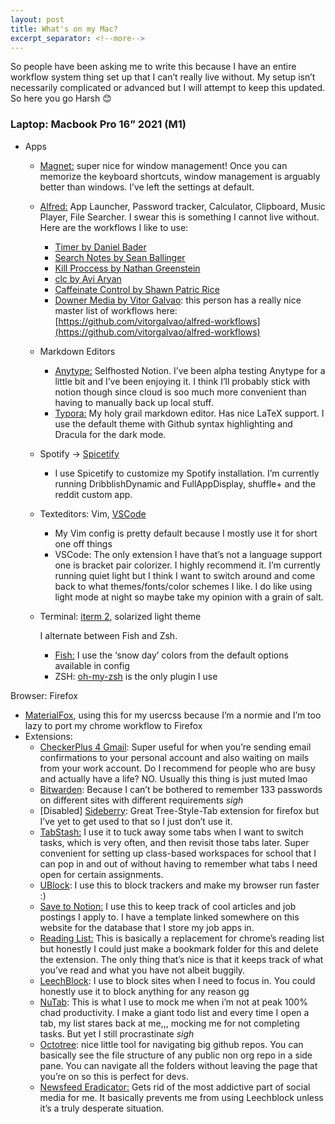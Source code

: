 ```yaml
---
layout: post
title: What's on my Mac?
excerpt_separator: <!--more-->
---
```

So people have been asking me to write this because I have an entire workflow system thing set up that I can’t really live without. My setup isn’t necessarily complicated or advanced but I will attempt to keep this updated. So here you go Harsh 😊

### Laptop: Macbook Pro 16” 2021 (M1)

- Apps
    - [Magnet:](https://apps.apple.com/us/app/magnet/id441258766?mt=12) super nice for window management! Once you can memorize the keyboard shortcuts, window management is arguably better than windows. I’ve left the settings at default.
    - [Alfred:](https://www.alfredapp.com/) App Launcher, Password tracker, Calculator, Clipboard, Music Player, File Searcher. I swear this is something I cannot live without. Here are the workflows I like to use:
        - [Timer by Daniel Bader](https://github.com/dbader/alfred-countdown-timer)
        - [Search Notes by Sean Ballinger](https://github.com/sballin)
        - [Kill Proccess by Nathan Greenstein](https://github.com/ngreenstein/alfred-process-killer)
        - [clc by Avi Aryan](https://github.com/aviaryan/alfred-clc)
        - [Caffeinate Control by Shawn Patric Rice](https://www.packal.org/workflow/caffeinate-control)
        - [Downer Media by Vitor Galvao](https://github.com/vitorgalvao/alfred-workflows/tree/master/DownMedia): this person has a really nice master list of workflows here: [https://github.com/vitorgalvao/alfred-workflows](https://github.com/vitorgalvao/alfred-workflows)
    - Markdown Editors
        - [Anytype:](https://anytype.io/) Selfhosted Notion. I’ve been alpha testing Anytype for a little bit and I’ve been enjoying it. I think I’ll probably stick with notion though since cloud is soo much more convenient than having to manually back up local stuff.
        - [Typora:](https://typora.io/) My holy grail markdown editor. Has nice LaTeX support. I use the default theme with Github syntax highlighting and Dracula for the dark mode.
    - Spotify → [Spicetify](https://github.com/khanhas/spicetify-cli)
        - I use Spicetify to customize my Spotify installation. I’m currently running DribblishDynamic and FullAppDisplay, shuffle+ and the reddit custom app.
    - Texteditors: Vim, [VSCode](https://code.visualstudio.com/)
        - My Vim config is pretty default because I mostly use it for short one off things
        - VSCode: The only extension I have that’s not a language support one is bracket pair colorizer. I highly recommend it. I’m currently running quiet light but I think I want to switch around and come back to what themes/fonts/color schemes I like. I do like using light mode at night so maybe take my opinion with a grain of salt.
    - Terminal: [iterm 2](https://iterm2.com/), solarized light theme
        
        I alternate between Fish and Zsh. 
        
        - [Fish:](https://fishshell.com/) I use the ‘snow day’ colors from the default options available in config
        - ZSH: [oh-my-zsh](https://ohmyz.sh/) is the only plugin I use

Browser: Firefox

- [MaterialFox](https://github.com/muckSponge/MaterialFox), using this for my usercss because I’m a normie and I’m too lazy to port my chrome workflow to Firefox
- Extensions:
    - [CheckerPlus 4 Gmail](https://jasonsavard.com/?ref=homepage_url&ext=gmail): Super useful for when you’re sending email confirmations to your personal account and also waiting on mails from your work account. Do I recommend for people who are busy and actually have a life? NO. Usually this thing is just muted lmao
    - [Bitwarden](https://bitwarden.com/): Because I can’t be bothered to remember 133 passwords on different sites with different requirements *sigh*
    - [Disabled] [Sideberry](https://github.com/mbnuqw/sidebery): Great Tree-Style-Tab extension for firefox but I’ve yet to get used to that so I just don’t use it.
    - [TabStash:](https://josh-berry.github.io/tab-stash/) I use it to tuck away some tabs when I want to switch tasks, which is very often, and then revisit those tabs later. Super convenient for setting up class-based workspaces for school that I can pop in and out of without having to remember what tabs I need open for certain assignments.
    - [UBlock](https://github.com/gorhill/uBlock#ublock-origin): I use this to block trackers and make my browser run faster :)
    - [Save to Notion:](https://www.notion.so/web-clipper) I use this to keep track of cool articles and job postings I apply to. I have a template linked somewhere on this website for the database that I store my job apps in.
    - [Reading List:](https://github.com/alexpdraper/reading-list/) This is basically a replacement for chrome’s reading list but honestly I could just make a bookmark folder for this and delete the extension. The only thing that’s nice is that it keeps track of what you’ve read and what you have not albeit buggily.
    - [LeechBlock](https://www.proginosko.com/leechblock/): I use to block sites when I need to focus in. You could honestly use it to block anything for any reason gg
    - [NuTab](https://nutab.co/): This is what I use to mock me when i’m not at peak 100% chad productivity. I make a giant todo list and every time I open a tab, my list stares back at me,,, mocking me for not completing tasks. But yet I still procrastinate *sigh*
    - [Octotree](https://www.octotree.io/): nice little tool for navigating big github repos. You can basically see the file structure of any public non org repo in a side pane. You can navigate all the folders without leaving the page that you’re on so this is perfect for devs.
    - [Newsfeed Eradicator:](https://west.io/news-feed-eradicator/) Gets rid of the most addictive part of social media for me. It basically prevents me from using Leechblock unless it’s a truly desperate situation.